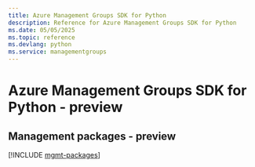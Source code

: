 ```yaml
---
title: Azure Management Groups SDK for Python
description: Reference for Azure Management Groups SDK for Python
ms.date: 05/05/2025
ms.topic: reference
ms.devlang: python
ms.service: managementgroups
---
```

# Azure Management Groups SDK for Python - preview

## Management packages - preview
[!INCLUDE [mgmt-packages](management-groups-mgmt-index.md)]